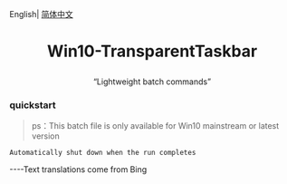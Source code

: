 English| [简体中文](./README.EN.md) 

#  <p align='center'>Win10-TransparentTaskbar</p>
<p align='center'>“Lightweight batch commands”</p>

### quickstart

> ps：This batch file is only available for Win10 mainstream or latest version

`Automatically shut down when the run completes` 

----Text translations come from Bing
